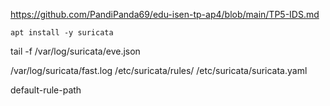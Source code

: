 https://github.com/PandiPanda69/edu-isen-tp-ap4/blob/main/TP5-IDS.md

```
apt install -y suricata

```

tail -f /var/log/suricata/eve.json




/var/log/suricata/fast.log
/etc/suricata/rules/
/etc/suricata/suricata.yaml



default-rule-path

